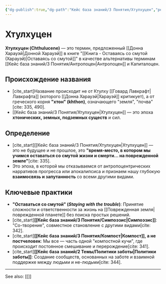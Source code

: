 ```yaml
---
{"dg-publish":true,"dg-path":"Кейс база знаний/3 Понятия/Хтулхуцен","permalink":"/kejs-baza-znanij/3-ponyatiya/htulhuczen/"}
---
```


# Хтулхуцен

**Хтулхуцен (Chthulucene)** — это термин, предложенный [[Донна Харауэй\|Донной Харауэй]] в книге "[[Книга - Оставаясь со смутой (Харауэй)\|Оставаясь со смутой]]" в качестве альтернативы терминам [[Кейс база знаний/3 Понятия/Антропоцен\|Антропоцен]] и Капиталоцен.

## Происхождение названия
- [cite_start]Название происходит не от Ктулху [[Говард Лавкрафт\|Лавкрафта]] (которого [[Донна Харауэй\|Харауэй]] критикует), а от греческого корня **"хтон" (khthon)**, означающего "земля", "почва"[cite: 335, 490].
- [[Кейс база знаний/3 Понятия/Хтулхуцен\|Хтулхуцен]] — это эпоха **хтонических, земных, подземных существ** и сил.

## Определение
- [cite_start][[Кейс база знаний/3 Понятия/Хтулхуцен\|Хтулхуцен]] — это не будущее и не прошлое, это **"время-место, в котором мы учимся оставаться со смутой жизни и смерти... на поврежденной земле"**[cite: 335].
- Это эпоха, в которой мы отказываемся от антропоцентрических нарративов прогресса или апокалипсиса и признаем нашу глубокую **взаимосвязь и запутанность** со всеми другими видами.

## Ключевые практики
- **"Оставаться со смутой" (*Staying with the trouble*)**: Принятие сложности и ответственности за жизнь на [[Поврежденная земля\|поврежденной планете]] без поиска простых решений.
- [cite_start]**[[Кейс база знаний/3 Понятия/Симпоэзис\|Симпоэзис]]**: "Со-творение", совместное становление с другими видами[cite: 342].
- [cite_start]**[[Кейс база знаний/3 Понятия/Компост\|Компост]], а не постчеловек**: Мы все — часть одной "компостной кучи", где происходит постоянное смешивание и перерождение[cite: 341].
- [cite_start]**[[Кейс база знаний/2 Темы/Политики заботы\|Политики заботы]]**: Создание сообществ, основанных на заботе и взаимной поддержке между людьми и не-людьми[cite: 344].






---
See also:
[[]]
